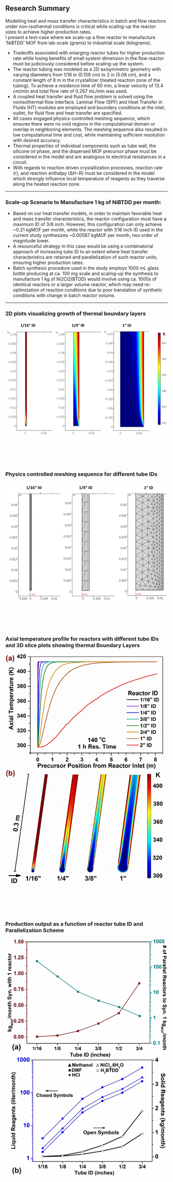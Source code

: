 ## Research Summary <br>
Modelling heat and mass transfer characteristics in batch and flow reactors under non-isothermal conditions is critical while scaling-up the reactor sizes to achieve higher production rates.<br>
I present a test-case where we scale-up a flow reactor to manufacture 'NiBTDD' MOF from lab-scale (grams) to industrial scale (kilograms). <br>
- Tradeoffs associated with enlarging reactor tubes for higher production rate while losing benefits of small system dimension in the flow reactor must be judiciously considered before scaling-up the system.<br>
- The reactor tubing was modeled as a 2D axisymmetric geometry with varying diameters from 1/16 in (0.159 cm) to 2 in (5.08 cm), and a constant length of 8 m in the crystallizer (heated reaction zone of the tubing). To achieve a residence time of 60 min, a linear velocity of 13.4 cm/min and total flow rate of 0.267 mL/min was used.<br>
- A coupled heat transfer and fluid flow problem is solved using the nonisothermal flow interface. Laminar Flow (SPF) and Heat Transfer in Fluids (HT) modules are employed and boundary conditions at the inlet, outlet, for fluid flow and heat transfer are specified.<br>
- All cases engaged physics-controlled meshing sequence, which ensures there were no void regions in the computational domain or overlap in neighboring elements. The meshing sequence also resulted in low computational time and cost, while maintaining sufficient resolution with desired accuracy. <br>
- Thermal properties of individual components such as tube wall, the silicone oil phase, and the dispersed MOF precursor phase must be considered in the model and are analogous to electrical resistances in a circuit. <br>
- With regards to reaction driven crystallization processes, reaction rate (r), and reaction enthalpy (∆H¬R) must be considered in the model which strongly influence local temperature of reagents as they traverse along the heated reaction zone. <br>

---

### Scale-up Scenario to Manufacture 1 kg of NiBTDD per month:
- Based on our heat transfer models, in order to maintain favorable heat and mass transfer characteristics, the reactor configuration must have a maximum ID of 3/8 inch. However, this configuration can only achieve ~0.21 kgMOF per month, while the reactor with 1/16 inch ID used in the current study synthesizes ~0.00587 kgMOF per month, two order of magnitude lower. <br>
- A resourceful strategy in this case would be using a combinatorial approach of increasing tube ID to an extent where heat transfer characteristics are retained and parallelization of such reactor units, ensuring higher production rates. <br>
- Batch synthesis procedure used in the study employs 1000 mL glass bottle producing at ca. 100 mg scale and scaling-up the synthesis to manufacture 1 kg of Ni2Cl2(BTDD) would involve using ca. 1000s of identical reactors or a larger volume reactor, which may need re-optimization of reaction conditions due to poor translation of synthetic conditions with change in batch reactor volume.<br>

---

### 2D plots visualizing growth of thermal boundary layers <br>
<img src="images/HT1.jpg?raw=true"/>

<br><br>
---

### Physics controlled meshing sequence for different tube IDs <br>
<img src="images/HT2.jpg?raw=true"/>

<br><br>
---

### Axial temperature profile for reactors with different tube IDs and 3D slice plots showing thermal Boundary Layers <br>
<img src="images/HT3.jpg?raw=true"/>

<br><br>
---

### Production output as a function of reactor tube ID and Parallelization Scheme <br>
<img src="images/HT4.jpg?raw=true"/>

<br><br>
---
